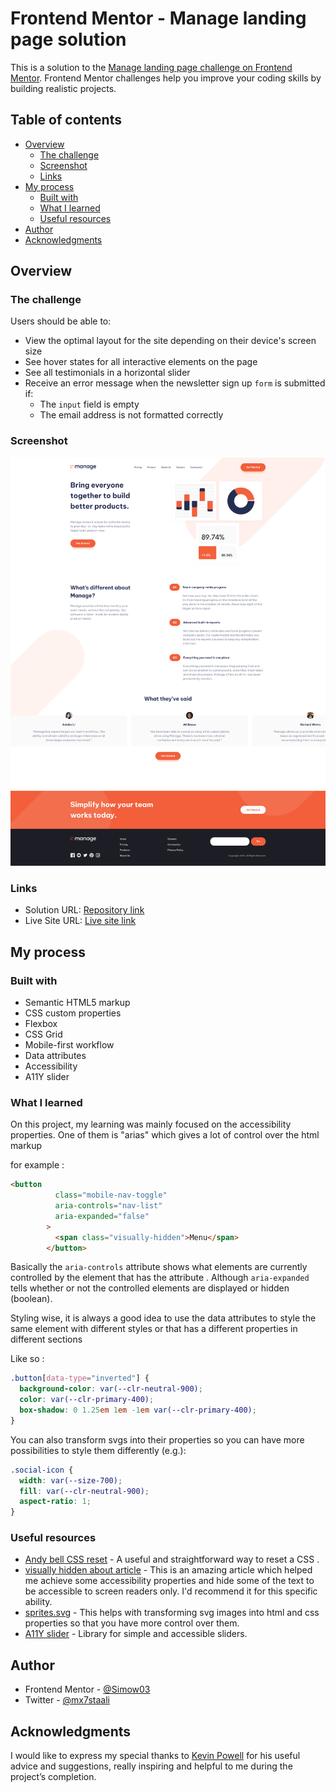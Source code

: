 # Frontend Mentor - Manage landing page solution

This is a solution to the [Manage landing page challenge on Frontend Mentor](https://www.frontendmentor.io/challenges/manage-landing-page-SLXqC6P5). Frontend Mentor challenges help you improve your coding skills by building realistic projects. 

## Table of contents

- [Overview](#overview)
  - [The challenge](#the-challenge)
  - [Screenshot](#screenshot)
  - [Links](#links)
- [My process](#my-process)
  - [Built with](#built-with)
  - [What I learned](#what-i-learned)
  - [Useful resources](#useful-resources)
- [Author](#author)
- [Acknowledgments](#acknowledgments)
## Overview

### The challenge

Users should be able to:

- View the optimal layout for the site depending on their device's screen size
- See hover states for all interactive elements on the page
- See all testimonials in a horizontal slider
- Receive an error message when the newsletter sign up `form` is submitted if:
  - The `input` field is empty
  - The email address is not formatted correctly

### Screenshot

![](/images/mlp-screenshot.png)

### Links

- Solution URL: [Repository link](https://github.com/Simow03/FEM-Manage-Landing-Page)
- Live Site URL: [Live site link](https://femmanagelandingpage.netlify.app/)

## My process

### Built with

- Semantic HTML5 markup
- CSS custom properties
- Flexbox
- CSS Grid
- Mobile-first workflow
- Data attributes
- Accessibility
- A11Y slider

### What I learned
On this project, my learning was mainly focused on the accessibility properties. One of them is "arias" which gives a lot of control over the html markup

for example :

```html
<button
          class="mobile-nav-toggle"
          aria-controls="nav-list"
          aria-expanded="false"
        >
          <span class="visually-hidden">Menu</span>
        </button>
```

Basically the `aria-controls` attribute shows what elements are currently controlled by the element that has the attribute .
Although `aria-expanded` tells whether or not the controlled elements are displayed or hidden (boolean).

Styling wise, it is always a good idea to use the data attributes to style the same element with different styles or that has a different properties in different sections 

Like so :

```css
.button[data-type="inverted"] {
  background-color: var(--clr-neutral-900);
  color: var(--clr-primary-400);
  box-shadow: 0 1.25em 1em -1em var(--clr-primary-400);
}
```
You can also transform svgs into their properties so you can have more possibilities to style them differently (e.g.):

```css
.social-icon {
  width: var(--size-700);
  fill: var(--clr-neutral-900);
  aspect-ratio: 1;
}
```
### Useful resources

- [Andy bell CSS reset](https://andy-bell.co.uk/a-modern-css-reset/) - A useful and straightforward way to reset a CSS .
- [visually hidden about article](https://a11y-guidelines.orange.com/en/articles/accessible-hiding/) - This is an amazing article which helped me achieve some accessibility properties and hide some of the text to be accessible to screen readers only. I'd recommend it for this specific ability.
- [sprites.svg](https://svgsprit.es/) - This helps with transforming svg images into html and css properties so that you have more control over them.
- [A11Y slider](https://a11yslider.js.org/) - Library for simple and accessible sliders.

## Author

- Frontend Mentor - [@Simow03](https://www.frontendmentor.io/profile/Simow03)
- Twitter - [@mx7staali](https://twitter.com/mx7staali)

## Acknowledgments

I would like to express my special thanks to [Kevin Powell](https://github.com/kevin-powell) for his useful advice and suggestions, really inspiring and helpful to me during the project’s completion.